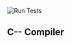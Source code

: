 ![Run Tests](https://github.com/zhengzangw/CI4C--_Compiler/workflows/Run%20Tests/badge.svg)

## C-- Compiler
